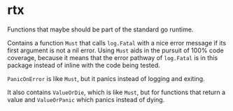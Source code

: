 # rtx

Functions that maybe should be part of the standard go runtime.

Contains a function `Must` that calls `log.Fatal` with a nice error message if
its first argument is not a nil error.  Using `Must` aids in the pursuit of 100%
code coverage, because it means that the error pathway of `log.Fatal` is in this
package instead of inline with the code being tested.

`PanicOnError` is like `Must`, but it panics instead of logging and exiting.

It also contains `ValueOrDie`, which is like `Must`, but for functions that return
a value and `ValueOrPanic` which panics instead of dying.
